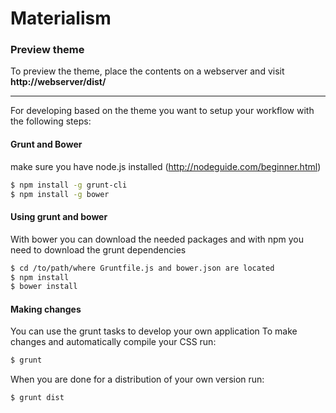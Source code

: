 # Materialism

### Preview theme
To preview the theme, place the contents on a webserver and visit **http://webserver/dist/**

--------------

For developing based on the theme you want to setup your workflow with the following steps:

#### Grunt and Bower
make sure you have node.js installed (http://nodeguide.com/beginner.html)
```sh
$ npm install -g grunt-cli
$ npm install -g bower
```

#### Using grunt and bower
With bower you can download the needed packages and with npm you need to download the grunt dependencies
```sh
$ cd /to/path/where Gruntfile.js and bower.json are located
$ npm install
$ bower install
```

#### Making changes
You can use the grunt tasks to develop your own application
To make changes and automatically compile your CSS run:
```sh
$ grunt
```

When you are done for a distribution of your own version run:
```sh
$ grunt dist
```
